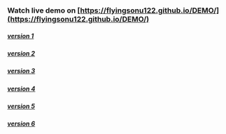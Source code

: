 ### Watch live demo on [https://flyingsonu122.github.io/DEMO/](https://flyingsonu122.github.io/DEMO/)

##### [version 1 ](https://flyingsonu122.github.io/DEMO/version%201/index.html)

##### [version 2 ](https://flyingsonu122.github.io/DEMO/version%202/index.html)

##### [version 3 ](https://flyingsonu122.github.io/DEMO/version%203/index.html)

##### [version 4 ](https://flyingsonu122.github.io/DEMO/version%204/index.html)

##### [version 5 ](https://flyingsonu122.github.io/DEMO/version%205/index.html)

##### [version 6 ](https://flyingsonu122.github.io/DEMO/version%206/)

